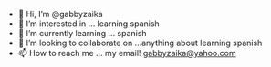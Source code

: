 - 👋 Hi, I’m @gabbyzaika
- 👀 I’m interested in ... learning spanish 
- 🌱 I’m currently learning ... spanish
- 💞️ I’m looking to collaborate on ...anything about learning spanish
- 📫 How to reach me ... my email! gabbyzaika@yahoo.com

<!---
gabbyzaika/gabbyzaika is a ✨ special ✨ repository because its `README.md` (this file) appears on your GitHub profile.
You can click the Preview link to take a look at your changes.
--->
